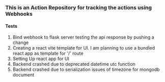 ### This is an Action Repository for tracking the actions using Webhooks

#### Tests
1. Bind webhook to flask server testing the api response by pushing a change
2. Creating a react vite template for UI. I am planning to use a bundled react app as template for '/' route
3. Setting Up react app for UI 
4. Backend crashed due to deprecated datetime utc function
5. Backend crashed due to serialization issues of timezone for mongodb document